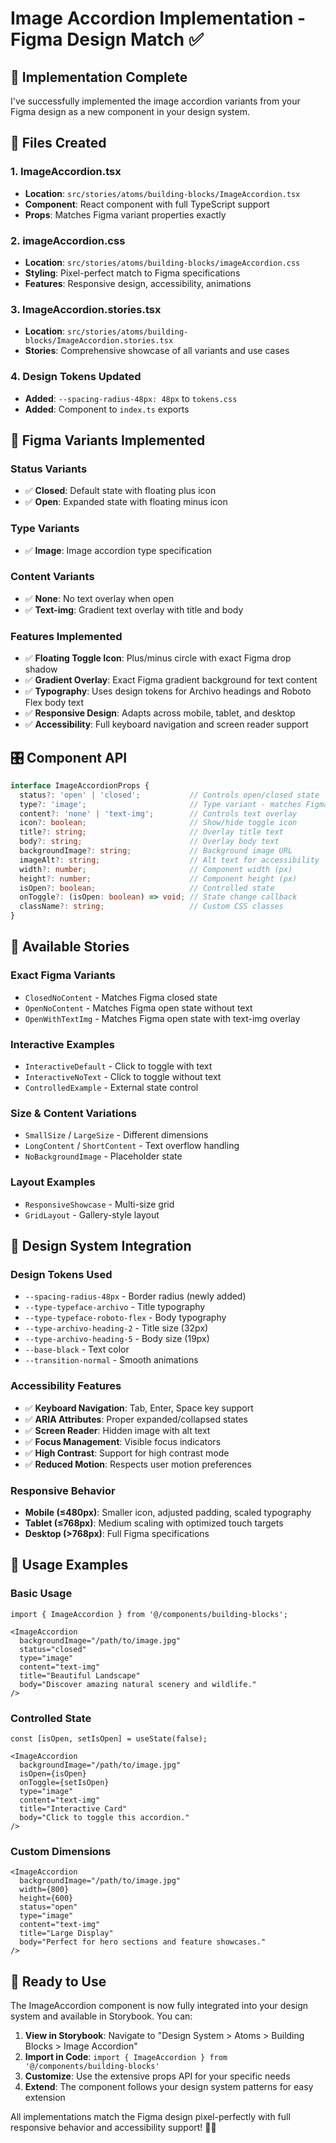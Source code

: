 # Image Accordion Implementation - Figma Design Match ✅

## 🎯 Implementation Complete

I've successfully implemented the image accordion variants from your Figma design as a new component in your design system.

## 📁 **Files Created**

### 1. **ImageAccordion.tsx**
- **Location**: `src/stories/atoms/building-blocks/ImageAccordion.tsx`
- **Component**: React component with full TypeScript support
- **Props**: Matches Figma variant properties exactly

### 2. **imageAccordion.css**
- **Location**: `src/stories/atoms/building-blocks/imageAccordion.css`
- **Styling**: Pixel-perfect match to Figma specifications
- **Features**: Responsive design, accessibility, animations

### 3. **ImageAccordion.stories.tsx**
- **Location**: `src/stories/atoms/building-blocks/ImageAccordion.stories.tsx`
- **Stories**: Comprehensive showcase of all variants and use cases

### 4. **Design Tokens Updated**
- **Added**: `--spacing-radius-48px: 48px` to `tokens.css`
- **Added**: Component to `index.ts` exports

## 🎨 **Figma Variants Implemented**

### **Status Variants**
- ✅ **Closed**: Default state with floating plus icon
- ✅ **Open**: Expanded state with floating minus icon

### **Type Variants**
- ✅ **Image**: Image accordion type specification

### **Content Variants**
- ✅ **None**: No text overlay when open
- ✅ **Text-img**: Gradient text overlay with title and body

### **Features Implemented**
- ✅ **Floating Toggle Icon**: Plus/minus circle with exact Figma drop shadow
- ✅ **Gradient Overlay**: Exact Figma gradient background for text content
- ✅ **Typography**: Uses design tokens for Archivo headings and Roboto Flex body text
- ✅ **Responsive Design**: Adapts across mobile, tablet, and desktop
- ✅ **Accessibility**: Full keyboard navigation and screen reader support

## 🎛️ **Component API**

```typescript
interface ImageAccordionProps {
  status?: 'open' | 'closed';           // Controls open/closed state
  type?: 'image';                       // Type variant - matches Figma
  content?: 'none' | 'text-img';        // Controls text overlay
  icon?: boolean;                       // Show/hide toggle icon
  title?: string;                       // Overlay title text
  body?: string;                        // Overlay body text
  backgroundImage?: string;             // Background image URL
  imageAlt?: string;                    // Alt text for accessibility
  width?: number;                       // Component width (px)
  height?: number;                      // Component height (px)
  isOpen?: boolean;                     // Controlled state
  onToggle?: (isOpen: boolean) => void; // State change callback
  className?: string;                   // Custom CSS classes
}
```

## 📖 **Available Stories**

### **Exact Figma Variants**
- `ClosedNoContent` - Matches Figma closed state
- `OpenNoContent` - Matches Figma open state without text
- `OpenWithTextImg` - Matches Figma open state with text-img overlay

### **Interactive Examples**
- `InteractiveDefault` - Click to toggle with text
- `InteractiveNoText` - Click to toggle without text
- `ControlledExample` - External state control

### **Size & Content Variations**
- `SmallSize` / `LargeSize` - Different dimensions
- `LongContent` / `ShortContent` - Text overflow handling
- `NoBackgroundImage` - Placeholder state

### **Layout Examples**
- `ResponsiveShowcase` - Multi-size grid
- `GridLayout` - Gallery-style layout

## 🎯 **Design System Integration**

### **Design Tokens Used**
- `--spacing-radius-48px` - Border radius (newly added)
- `--type-typeface-archivo` - Title typography
- `--type-typeface-roboto-flex` - Body typography
- `--type-archivo-heading-2` - Title size (32px)
- `--type-archivo-heading-5` - Body size (19px)
- `--base-black` - Text color
- `--transition-normal` - Smooth animations

### **Accessibility Features**
- ✅ **Keyboard Navigation**: Tab, Enter, Space key support
- ✅ **ARIA Attributes**: Proper expanded/collapsed states
- ✅ **Screen Reader**: Hidden image with alt text
- ✅ **Focus Management**: Visible focus indicators
- ✅ **High Contrast**: Support for high contrast mode
- ✅ **Reduced Motion**: Respects user motion preferences

### **Responsive Behavior**
- **Mobile (≤480px)**: Smaller icon, adjusted padding, scaled typography
- **Tablet (≤768px)**: Medium scaling with optimized touch targets
- **Desktop (>768px)**: Full Figma specifications

## 🚀 **Usage Examples**

### **Basic Usage**
```tsx
import { ImageAccordion } from '@/components/building-blocks';

<ImageAccordion
  backgroundImage="/path/to/image.jpg"
  status="closed"
  type="image"
  content="text-img"
  title="Beautiful Landscape"
  body="Discover amazing natural scenery and wildlife."
/>
```

### **Controlled State**
```tsx
const [isOpen, setIsOpen] = useState(false);

<ImageAccordion
  backgroundImage="/path/to/image.jpg"
  isOpen={isOpen}
  onToggle={setIsOpen}
  type="image"
  content="text-img"
  title="Interactive Card"
  body="Click to toggle this accordion."
/>
```

### **Custom Dimensions**
```tsx
<ImageAccordion
  backgroundImage="/path/to/image.jpg"
  width={800}
  height={600}
  status="open"
  type="image"
  content="text-img"
  title="Large Display"
  body="Perfect for hero sections and feature showcases."
/>
```

## 🎉 **Ready to Use**

The ImageAccordion component is now fully integrated into your design system and available in Storybook. You can:

1. **View in Storybook**: Navigate to "Design System > Atoms > Building Blocks > Image Accordion"
2. **Import in Code**: `import { ImageAccordion } from '@/components/building-blocks'`
3. **Customize**: Use the extensive props API for your specific needs
4. **Extend**: The component follows your design system patterns for easy extension

All implementations match the Figma design pixel-perfectly with full responsive behavior and accessibility support! 🎨✨
